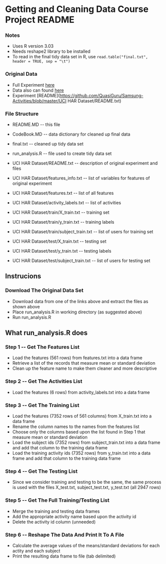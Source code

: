 # Getting and Cleaning Data Course Project README


### Notes
- Uses R version 3.03  
- Needs reshape2 library to be installed
- To read in the final tidy data set in R, use `read.table("final.txt", header = TRUE, sep = "\t")`  

### Original Data
- Full Experiment [here](http://archive.ics.uci.edu/ml/datasets/Human+Activity+Recognition+Using+Smartphones
)  
- Data also can found [here](https://d396qusza40orc.cloudfront.net/getdata%2Fprojectfiles%2FUCI%20HAR%20Dataset.zip
)
- Experiment [README](https://github.com/QuasiGuru/Samsung-Activities/blob/master/UCI HAR Dataset/README.txt)  

### File Structure
- README.MD -- this file  
- CodeBook.MD -- data dictionary for cleaned up final data  
- final.txt -- cleaned up tidy data set  
- run_analysis.R -- file used to create tidy data set  

- UCI HAR Dataset/README.txt -- description of original experiment and files  
- UCI HAR Dataset/features_info.txt -- list of variables for features of original experiment  
- UCI HAR Dataset/features.txt -- list of all features 
- UCI HAR Dataset/activity_labels.txt -- list of activities  

- UCI HAR Dataset/train/X_train.txt -- training set  
- UCI HAR Dataset/train/y_train.txt -- training labels  
- UCI HAR Dataset/train/subject_train.txt -- list of users for training set  

- UCI HAR Dataset/test/X_train.txt -- testing set  
- UCI HAR Dataset/test/y_train.txt -- testing labels  
- UCI HAR Dataset/test/subject_train.txt -- list of users for testing set  


## Instrucions  


### Download The Original Data Set
- Download data from one of the links above and extract the files as shown above  
- Place run_analysis.R in working directory (as suggested above)  
- Run run_analysis.R  


## What run_analysis.R does


### Step 1 -- Get The Features List
- Load the features (561 rows) from features.txt into a data frame  
- Retrieve a list of the records that measure mean or standard deviation  
- Clean up the feature name to make them cleaner and more descriptive  

### Step 2 -- Get The Activities List
- Load the features (6 rows) from activity_labels.txt into a data frame  

### Step 3 -- Get The Training List
- Load the features (7352 rows of 561 columns) from X_train.txt into a data frame  
- Rename the column names to the names from the features list  
- Choose only the columns based upon the list found in Step 1 that measure mean or standard deviation  
- Load the subject ids (7352 rows) from subject_train.txt into a data frame and add that column to the training data frame  
- Load the training activity ids (7352 rows) from y_train.txt into a data frame and add that column to the training data frame  

### Step 4 -- Get The Testing List
- Since we consider training and testing to be the same, the same process is used with the files X_test.txt, subject_test.txt, y_test.txt (all 2947 rows)  

### Step 5 -- Get The Full Training/Testing List
- Merge the training and testing data frames  
- Add the appropriate activity name based upon the activity id  
- Delete the activity id column (unneeded)  

### Step 6 -- Reshape The Data And Print It To A File
- Calculate the average values of the means/standard deviations for each actity and each subject  
- Print the resulting data frame to file (tab delimited)  
